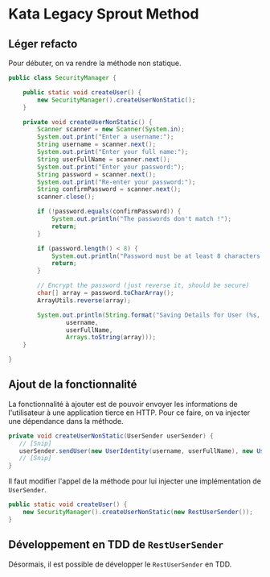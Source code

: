 # Kata Legacy Sprout Method

## Léger refacto

Pour débuter, on va rendre la méthode non statique.

```java
public class SecurityManager {

	public static void createUser() {
        new SecurityManager().createUserNonStatic();
    }

	private void createUserNonStatic() {
		Scanner scanner = new Scanner(System.in);
		System.out.print("Enter a username:");
		String username = scanner.next();
		System.out.print("Enter your full name:");
		String userFullName = scanner.next();
		System.out.print("Enter your password:");
		String password = scanner.next();
		System.out.print("Re-enter your password:");
		String confirmPassword = scanner.next();
		scanner.close();

		if (!password.equals(confirmPassword)) {
			System.out.println("The passwords don't match !");
			return;
		}

		if (password.length() < 8) {
			System.out.println("Password must be at least 8 characters in length !");
			return;
		}

		// Encrypt the password (just reverse it, should be secure)
		char[] array = password.toCharArray();
		ArrayUtils.reverse(array);

		System.out.println(String.format("Saving Details for User (%s, %s, %s)\n",
				username,
				userFullName,
				Arrays.toString(array)));
	}

}
```

## Ajout de la fonctionnalité

La fonctionnalité à ajouter est de pouvoir envoyer les informations de l'utilisateur à une application tierce en HTTP. Pour ce faire, on va injecter une dépendance dans la méthode.

```java
private void createUserNonStatic(UserSender userSender) {
   // [Snip]
   userSender.sendUser(new UserIdentity(username, userFullName), new UserPassword(array));
   // [Snip]
}
```
Il faut modifier l'appel de la méthode pour lui injecter une implémentation de `UserSender`.

```java
public static void createUser() {
    new SecurityManager().createUserNonStatic(new RestUserSender());
}
```

## Développement en TDD de `RestUserSender`

Désormais, il est possible de développer le `RestUserSender` en TDD.